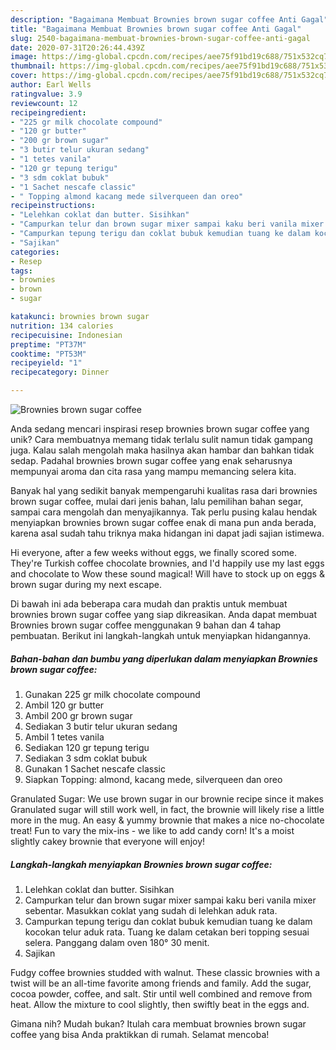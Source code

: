 ```yaml
---
description: "Bagaimana Membuat Brownies brown sugar coffee Anti Gagal"
title: "Bagaimana Membuat Brownies brown sugar coffee Anti Gagal"
slug: 2540-bagaimana-membuat-brownies-brown-sugar-coffee-anti-gagal
date: 2020-07-31T20:26:44.439Z
image: https://img-global.cpcdn.com/recipes/aee75f91bd19c688/751x532cq70/brownies-brown-sugar-coffee-foto-resep-utama.jpg
thumbnail: https://img-global.cpcdn.com/recipes/aee75f91bd19c688/751x532cq70/brownies-brown-sugar-coffee-foto-resep-utama.jpg
cover: https://img-global.cpcdn.com/recipes/aee75f91bd19c688/751x532cq70/brownies-brown-sugar-coffee-foto-resep-utama.jpg
author: Earl Wells
ratingvalue: 3.9
reviewcount: 12
recipeingredient:
- "225 gr milk chocolate compound"
- "120 gr butter"
- "200 gr brown sugar"
- "3 butir telur ukuran sedang"
- "1 tetes vanila"
- "120 gr tepung terigu"
- "3 sdm coklat bubuk"
- "1 Sachet nescafe classic"
- " Topping almond kacang mede silverqueen dan oreo"
recipeinstructions:
- "Lelehkan coklat dan butter. Sisihkan"
- "Campurkan telur dan brown sugar mixer sampai kaku beri vanila mixer sebentar. Masukkan coklat yang sudah di lelehkan aduk rata."
- "Campurkan tepung terigu dan coklat bubuk kemudian tuang ke dalam kocokan telur aduk rata. Tuang ke dalam cetakan beri topping sesuai selera. Panggang dalam oven 180° 30 menit."
- "Sajikan"
categories:
- Resep
tags:
- brownies
- brown
- sugar

katakunci: brownies brown sugar 
nutrition: 134 calories
recipecuisine: Indonesian
preptime: "PT37M"
cooktime: "PT53M"
recipeyield: "1"
recipecategory: Dinner

---
```



![Brownies brown sugar coffee](https://img-global.cpcdn.com/recipes/aee75f91bd19c688/751x532cq70/brownies-brown-sugar-coffee-foto-resep-utama.jpg)

Anda sedang mencari inspirasi resep brownies brown sugar coffee yang unik? Cara membuatnya memang tidak terlalu sulit namun tidak gampang juga. Kalau salah mengolah maka hasilnya akan hambar dan bahkan tidak sedap. Padahal brownies brown sugar coffee yang enak seharusnya mempunyai aroma dan cita rasa yang mampu memancing selera kita.

Banyak hal yang sedikit banyak mempengaruhi kualitas rasa dari brownies brown sugar coffee, mulai dari jenis bahan, lalu pemilihan bahan segar, sampai cara mengolah dan menyajikannya. Tak perlu pusing kalau hendak menyiapkan brownies brown sugar coffee enak di mana pun anda berada, karena asal sudah tahu triknya maka hidangan ini dapat jadi sajian istimewa.

Hi everyone, after a few weeks without eggs, we finally scored some. They&#39;re Turkish coffee chocolate brownies, and I&#39;d happily use my last eggs and chocolate to Wow these sound magical! Will have to stock up on eggs &amp; brown sugar during my next escape.


Di bawah ini ada beberapa cara mudah dan praktis untuk membuat brownies brown sugar coffee yang siap dikreasikan. Anda dapat membuat Brownies brown sugar coffee menggunakan 9 bahan dan 4 tahap pembuatan. Berikut ini langkah-langkah untuk menyiapkan hidangannya.

<!--inarticleads1-->

##### Bahan-bahan dan bumbu yang diperlukan dalam menyiapkan Brownies brown sugar coffee:

1. Gunakan 225 gr milk chocolate compound
1. Ambil 120 gr butter
1. Ambil 200 gr brown sugar
1. Sediakan 3 butir telur ukuran sedang
1. Ambil 1 tetes vanila
1. Sediakan 120 gr tepung terigu
1. Sediakan 3 sdm coklat bubuk
1. Gunakan 1 Sachet nescafe classic
1. Siapkan  Topping: almond, kacang mede, silverqueen dan oreo


Granulated Sugar: We use brown sugar in our brownie recipe since it makes Granulated sugar will still work well, in fact, the brownie will likely rise a little more in the mug. An easy &amp; yummy brownie that makes a nice no-chocolate treat! Fun to vary the mix-ins - we like to add candy corn! It&#39;s a moist slightly cakey brownie that everyone will enjoy! 

<!--inarticleads2-->

##### Langkah-langkah menyiapkan Brownies brown sugar coffee:

1. Lelehkan coklat dan butter. Sisihkan
1. Campurkan telur dan brown sugar mixer sampai kaku beri vanila mixer sebentar. Masukkan coklat yang sudah di lelehkan aduk rata.
1. Campurkan tepung terigu dan coklat bubuk kemudian tuang ke dalam kocokan telur aduk rata. Tuang ke dalam cetakan beri topping sesuai selera. Panggang dalam oven 180° 30 menit.
1. Sajikan


Fudgy coffee brownies studded with walnut. These classic brownies with a twist will be an all-time favorite among friends and family. Add the sugar, cocoa powder, coffee, and salt. Stir until well combined and remove from heat. Allow the mixture to cool slightly, then swiftly beat in the eggs and. 

Gimana nih? Mudah bukan? Itulah cara membuat brownies brown sugar coffee yang bisa Anda praktikkan di rumah. Selamat mencoba!
